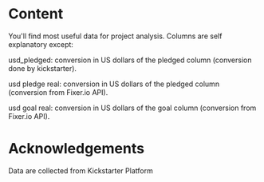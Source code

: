 # Content
You'll find most useful data for project analysis. Columns are self explanatory except:

usd_pledged: conversion in US dollars of the pledged column (conversion done by kickstarter).

usd pledge real: conversion in US dollars of the pledged column (conversion from Fixer.io API).

usd goal real: conversion in US dollars of the goal column (conversion from Fixer.io API).

# Acknowledgements
Data are collected from Kickstarter Platform
